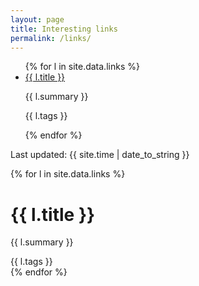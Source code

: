 ```yaml
---
layout: page
title: Interesting links
permalink: /links/
---
```


<ul>
  {% for l in site.data.links %}
    <li>
      <a href="{{ l.url }}">{{ l.title }}</a>
      <p>{{ l.summary }}</p>
      <p class="h6">{{ l.tags }}</p>
    </li>
  {% endfor %}
</ul>

Last updated: {{ site.time | date_to_string }}

{% for l in site.data.links %}
<div class="md-col-6 mb2">
  <div class="overflow-hidden bg-white border rounded">
    <div class="p2 white bg-blue">
      <h1 class="h5 m0">{{ l.title }}</h1>
    </div>
    <div class="p2">
      <p class="m0">{{ l.summary }}</p>
    </div>
    <div class="p2 bg-darken-1">
      <span class="h6 bold inline-block px1 white bg-blue rounded">{{ l.tags }}</span>
    </div>
  </div>
</div>
{% endfor %}
